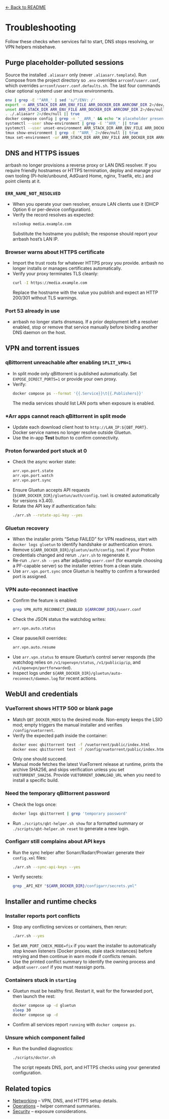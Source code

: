 [← Back to README](../README.md)

# Troubleshooting

Follow these checks when services fail to start, DNS stops resolving, or VPN helpers misbehave.

## Purge placeholder-polluted sessions

Source the installed `.aliasarr` only (never `.aliasarr.template`). Run Compose from the project directory so `.env` overrides `arrconf/userr.conf`, which overrides `arrconf/userr.conf.defaults.sh`. The last four commands clear optional systemd user and tmux environments.

```bash
env | grep -E '^ARR_' | sed 's/^/ENV: /'
export -n ARR_STACK_DIR ARR_ENV_FILE ARR_DOCKER_DIR ARRCONF_DIR 2>/dev/null || true
unset ARR_STACK_DIR ARR_ENV_FILE ARR_DOCKER_DIR ARRCONF_DIR 2>/dev/null || true
. ./.aliasarr 2>/dev/null || true
docker compose config | grep -n '__ARR_' && echo "❌ placeholder present" || echo "✅ no placeholders"
systemctl --user show-environment | grep -E '^ARR_' || true
systemctl --user unset-environment ARR_STACK_DIR ARR_ENV_FILE ARR_DOCKER_DIR ARRCONF_DIR 2>/dev/null || true
tmux show-environment | grep -E '^ARR_' 2>/dev/null || true
tmux set-environment -ur ARR_STACK_DIR ARR_ENV_FILE ARR_DOCKER_DIR ARRCONF_DIR 2>/dev/null || true
```

## DNS and HTTPS issues
arrbash no longer provisions a reverse proxy or LAN DNS resolver. If you require friendly hostnames or HTTPS termination, deploy and manage your own tooling (Pi-hole/unbound, AdGuard Home, nginx, Traefik, etc.) and point clients at it.

### `ERR_NAME_NOT_RESOLVED`
- When you operate your own resolver, ensure LAN clients use it (DHCP Option 6 or per-device configuration).
- Verify the record resolves as expected:
  ```bash
  nslookup media.example.com
  ```
  Substitute the hostname you publish; the response should report your arrbash host’s LAN IP.

### Browser warns about HTTPS certificate
- Import the trust roots for whatever HTTPS proxy you provide. arrbash no longer installs or manages certificates automatically.
- Verify your proxy terminates TLS cleanly:
  ```bash
  curl -I https://media.example.com
  ```
  Replace the hostname with the value you publish and expect an HTTP 200/301 without TLS warnings.

### Port 53 already in use
- arrbash no longer starts dnsmasq. If a prior deployment left a resolver enabled, stop or remove that service manually before binding another DNS daemon on the host.

## VPN and torrent issues
### qBittorrent unreachable after enabling `SPLIT_VPN=1`
- In split mode only qBittorrent is published automatically. Set `EXPOSE_DIRECT_PORTS=1` or provide your own proxy.
- Verify:
  ```bash
  docker compose ps --format '{{.Service}}\t{{.Publishers}}'
  ```
  The media services should list LAN ports when exposure is enabled.

### *Arr apps cannot reach qBittorrent in split mode
- Update each download client host to `http://LAN_IP:${QBT_PORT}`. Docker service names no longer resolve outside Gluetun.
- Use the in-app **Test** button to confirm connectivity.

### Proton forwarded port stuck at 0
- Check the async worker state:
  ```bash
  arr.vpn.port.state
  arr.vpn.port.watch
  arr.vpn.port.sync
  ```
- Ensure Gluetun accepts API requests (`${ARR_DOCKER_DIR}/gluetun/auth/config.toml` is created automatically for versions ≥3.40).
- Rotate the API key if authentication fails:
  ```bash
  ./arr.sh --rotate-api-key --yes
  ```

### Gluetun recovery
- When the installer prints “Setup FAILED” for VPN readiness, start with `docker logs gluetun` to identify handshake or authentication errors.
- Remove `${ARR_DOCKER_DIR}/gluetun/auth/config.toml` if your Proton credentials changed and rerun `./arr.sh` to regenerate it.
- Re-run `./arr.sh --yes` after adjusting `userr.conf` (for example choosing a PF-capable server) so the installer retries from a clean state.
- Use `arr.vpn.port.sync` once Gluetun is healthy to confirm a forwarded port is assigned.

### VPN auto-reconnect inactive
- Confirm the feature is enabled:
  ```bash
  grep VPN_AUTO_RECONNECT_ENABLED ${ARRCONF_DIR}/userr.conf
  ```
- Check the JSON status the watchdog writes:
  ```bash
  arr.vpn.auto.status
  ```
- Clear pause/kill overrides:
  ```bash
  arr.vpn.auto.resume
  ```
- Use `arr.vpn.status` to ensure Gluetun’s control server responds (the watchdog relies on `/v1/openvpn/status`, `/v1/publicip/ip`, and `/v1/openvpn/portforwarded`).
- Inspect logs under `${ARR_DOCKER_DIR}/gluetun/auto-reconnect/daemon.log` for recent actions.

## WebUI and credentials
### VueTorrent shows HTTP 500 or blank page
- Match `QBT_DOCKER_MODS` to the desired mode. Non-empty keeps the LSIO mod; empty triggers the manual installer and verifies `/config/vuetorrent`.
- Verify the expected path inside the container:
  ```bash
  docker exec qbittorrent test -f /vuetorrent/public/index.html
  docker exec qbittorrent test -f /config/vuetorrent/public/index.html
  ```
  Only one should succeed.
- Manual mode fetches the latest VueTorrent release at runtime, prints the archive SHA256, and skips verification unless you set `VUETORRENT_SHA256`. Provide `VUETORRENT_DOWNLOAD_URL` when you need to install a specific build.

### Need the temporary qBittorrent password
- Check the logs once:
  ```bash
  docker logs qbittorrent | grep 'temporary password'
  ```
- Run `./scripts/qbt-helper.sh show` for a formatted summary or `./scripts/qbt-helper.sh reset` to generate a new login.

### Configarr still complains about API keys
- Run the sync helper after Sonarr/Radarr/Prowlarr generate their `config.xml` files:
  ```bash
  ./arr.sh --sync-api-keys --yes
  ```
- Verify secrets:
  ```bash
  grep _API_KEY "${ARR_DOCKER_DIR}/configarr/secrets.yml"
  ```

## Installer and runtime checks
### Installer reports port conflicts
- Stop any conflicting services or containers, then rerun:
  ```bash
  ./arr.sh --yes
  ```
- Set `ARR_PORT_CHECK_MODE=fix` if you want the installer to automatically stop known listeners (Docker proxies,
  stale stack instances) before retrying and then continue in warn mode if conflicts remain.
- Use the printed conflict summary to identify the owning process and adjust `userr.conf` if you must reassign ports.

### Containers stuck in `starting`
- Gluetun must be healthy first. Restart it, wait for the forwarded port, then launch the rest:
  ```bash
  docker compose up -d gluetun
  sleep 30
  docker compose up -d
  ```
- Confirm all services report `running` with `docker compose ps`.

### Unsure which component failed
- Run the bundled diagnostics:
  ```bash
  ./scripts/doctor.sh
  ```
  The script repeats DNS, port, and HTTPS checks using your generated configuration.

## Related topics
- [Networking](networking.md) – VPN, DNS, and HTTPS setup details.
- [Operations](operations.md) – helper command summaries.
- [Security](security.md) – exposure considerations.
